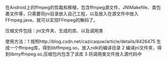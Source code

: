 在Android上的ffmpeg的剪裁和移植，包含ffmpeg源文件、JNIMakefile、类包裹文件等，只需要将jni目录放入自己工程，以及放入在源文件中放入FFmpeg.java，就可以实现FFmpeg的解码了。


压缩文件包括：jni文件夹、生成的库、以及调用类

使用方法：1 按照http://blog.csdn.net/cazicaquw/article/details/8426475
生成一个ffmpeg库，得到libffmpeg.so，放入ndk的编译目录
2 编译jni文件夹，得到libmyffmpeg.so,压缩包内包含了该库
3 将调用类文件放入源代码中